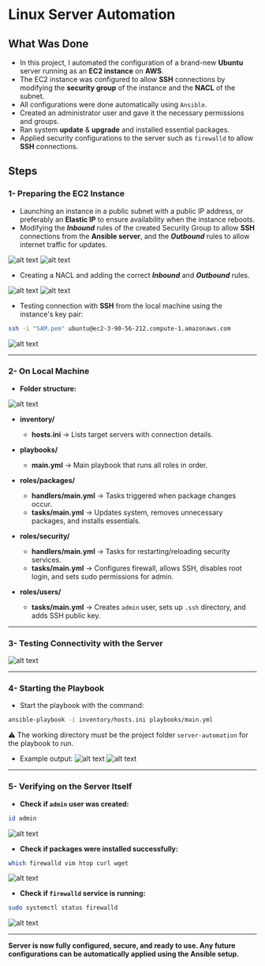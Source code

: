 # Linux Server Automation

## What Was Done

* In this project, I automated the configuration of a brand-new **Ubuntu** server running as an **EC2 instance** on **AWS**.
* The EC2 instance was configured to allow **SSH** connections by modifying the **security group** of the instance and the **NACL** of the subnet.
* All configurations were done automatically using `Ansible`.
* Created an administrator user and gave it the necessary permissions and groups.
* Ran system **update** & **upgrade** and installed essential packages.
* Applied security configurations to the server such as `firewalld` to allow **SSH** connections.

## Steps

### 1- Preparing the EC2 Instance

* Launching an instance in a public subnet with a public IP address, or preferably an **Elastic IP** to ensure availability when the instance reboots.
* Modifying the ***Inbound*** rules of the created Security Group to allow **SSH** connections from the **Ansible server**, and the ***Outbound*** rules to allow internet traffic for updates.

![alt text](assets/SG-Inbound-Rules.png)
![alt text](assets/SG-Outbound-Rules.png)

* Creating a NACL and adding the correct ***Inbound*** and ***Outbound*** rules.

![alt text](assets/NACL-Inbound-Rules.png)
![alt text](assets/NACL-Outbound-Rules.png)

* Testing connection with **SSH** from the local machine using the instance's key pair:

```bash
ssh -i "SAM.pem" ubuntu@ec2-3-90-56-212.compute-1.amazonaws.com
```

![alt text](assets/SSH-Test.png)

---

### 2- On Local Machine

* **Folder structure:**

![alt text](assets/folder-structure.png)

* **inventory/**

  * **hosts.ini** → Lists target servers with connection details.

* **playbooks/**

  * **main.yml** → Main playbook that runs all roles in order.

* **roles/packages/**

  * **handlers/main.yml** → Tasks triggered when package changes occur.
  * **tasks/main.yml** → Updates system, removes unnecessary packages, and installs essentials.

* **roles/security/**

  * **handlers/main.yml** → Tasks for restarting/reloading security services.
  * **tasks/main.yml** → Configures firewall, allows SSH, disables root login, and sets sudo permissions for admin.

* **roles/users/**

  * **tasks/main.yml** → Creates `admin` user, sets up `.ssh` directory, and adds SSH public key.

---

### 3- Testing Connectivity with the Server

![alt text](assets/test-connection.png)

---

### 4- Starting the Playbook

* Start the playbook with the command:

```bash
ansible-playbook -i inventory/hosts.ini playbooks/main.yml
```

⚠️ The working directory must be the project folder `server-automation` for the playbook to run.

* Example output:
  ![alt text](assets/playbook-output-01.png)
  ![alt text](assets/playbook-output-02.png)

---

### 5- Verifying on the Server Itself

* **Check if `admin` user was created:**

```bash
id admin
```

![alt text](assets/admin-user-status.png)

* **Check if packages were installed successfully:**

```bash
which firewalld vim htop curl wget
```

![alt text](assets/packages.png)

* **Check if `firewalld` service is running:**

```bash
sudo systemctl status firewalld
```

![alt text](assets/firewalld-status.png)

---

**Server is now fully configured, secure, and ready to use. Any future configurations can be automatically applied using the Ansible setup.**

